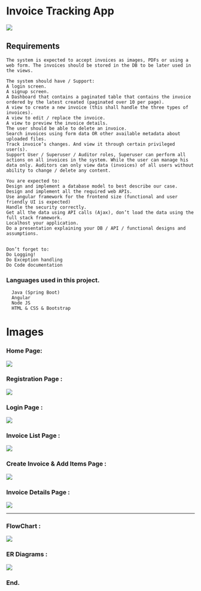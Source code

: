 # Invoice Tracking App

![](https://i.imgur.com/37cm2FZ.png)



## Requirements
    The system is expected to accept invoices as images, PDFs or using a web form. The invoices should be stored in the DB to be later used in the views.

    The system should have / Support:
    A login screen.
    A signup screen.
    A Dashboard that contains a paginated table that contains the invoice ordered by the latest created (paginated over 10 per page).
    A view to create a new invoice (this shall handle the three types of invoices).
    A view to edit / replace the invoice.
    A view to preview the invoice details.
    The user should be able to delete an invoice.
    Search invoices using form data OR other available metadata about uploaded files.
    Track invoice’s changes. And view it through certain privileged user(s).
    Support User / Superuser / Auditor roles, Superuser can perform all actions on all invoices in the system. While the user can manage his data only. Auditors can only view data (invoices) of all users without ability to change / delete any content.

    You are expected to:
    Design and implement a database model to best describe our case.
    Design and implement all the required web APIs.
    Use angular framework for the frontend size (functional and user friendly UI is expected)
    Handle the security correctly.
    Get all the data using API calls (Ajax), don’t load the data using the full stack framework.
    Localhost your application.
    Do a presentation explaining your DB / API / functional designs and assumptions.


    Don’t forget to:
    Do Logging!
    Do Exception handling
    Do Code documentation

### Languages used in this project.

      Java (Spring Boot)
	  Angular
	  Node JS
	  HTML & CSS & Bootstrap


# Images

### Home Page:

![](https://i.imgur.com/HjgLAP1.png)


### Registration Page :

![](https://i.imgur.com/gcAzH5x.png)

### Login Page :

![](https://i.imgur.com/dtrnVLm.png)

### Invoice List Page :

![](https://i.imgur.com/btcBNVn.png)

### Create Invoice & Add Items Page :

![](https://i.imgur.com/AFlg44Y.png)

### Invoice Details Page :

![](https://i.imgur.com/5yPvrRA.png)
                
----
	   
### FlowChart :

![](https://i.imgur.com/aLnFE3g.png)

### ER Diagrams :

![](https://i.imgur.com/MouQlNj.png)


### End.

